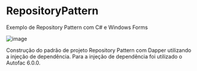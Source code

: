 # RepositoryPattern

Exemplo de Repository Pattern com C# e Windows Forms

![image](https://user-images.githubusercontent.com/34606551/130065884-8306e90b-a75c-4d5b-8f45-ca158e2c3869.png)

Construção do padrão de projeto Repository Pattern com Dapper utilizando a injeção de dependência. Para a injeção de dependência foi utilizado o Autofac 6.0.0.
